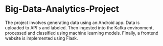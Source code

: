 # Big-Data-Analytics-Project
The project involves generating data using an Android app. Data is uploaded to API's and labeled. Then ingested into the Kafka environment, processed and classified using machine learning models. Finally, a frontend website is implemented using Flask.
